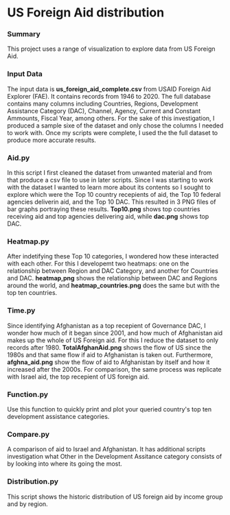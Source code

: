 # US Foreign Aid distribution 

### Summary

This project uses a range of visualization to explore data from US Foreign Aid.


### Input Data

The input data is **us_foreign_aid_complete.csv** from USAID Foreign Aid Explorer (FAE). It contains records from 1946 to 2020. The full database contains many columns including Countries, Regions, Development Assistance Category (DAC), Channel, Agency, Current and Constant Ammounts, Fiscal Year, among others. For the sake of this investigation, I produced a sample sixe of the dataset and only chose the columns I needed to work with. Once my scripts were complete, I used the the full dataset to produce more accurate results. 

### Aid.py

In this script I first cleaned the dataset from unwanted material and from that produce a csv file to use in later scripts. Since I was starting to work with the dataset I wanted to learn more about its contents so I sought to explore which were the Top 10 country recepients of aid, the Top 10 federal agencies deliverin aid, and the Top 10 DAC. This resulted in 3 PNG files of bar graphs portraying these results. **Top10.png** shows top countries receiving aid and top agencies delivering aid, while **dac.png** shows top DAC. 

### Heatmap.py

After indetifying these Top 10 categories, I wondered how these interacted with each other. For this I developemt two heatmaps: one on the relationship between Region and DAC Category, and another for Countries and DAC. **heatmap,png** shows the relationship between DAC and Regions around the world, and **heatmap_countries.png** does the same but with the top ten countries. 

### Time.py 

Since identifying Afghanistan as a top recepient of Governance DAC, I wonder how much of it began since 2001, and how much of Afghanistan aid makes up the whole of US Foreign aid. For this I reduce the dataset to only records after 1980. **TotalAfghanAid.png** shows the flow of US since the 1980s and that same flow if aid to Afghanistan is taken out. Furthermore, **afghna_aid.png** show the flow of aid to Afghanistan by itself and how it increased after the 2000s. For comparison, the same process was replicate with Israel aid, the top recepient of US foreign aid.

### Function.py 

Use this function to quickly print and plot your queried country's top ten development assistance categories. 

### Compare.py

A comparison of aid to Israel and Afghanistan. It has additional scripts investigation what Other in the Development Assitance category consists of by looking into where its going the most. 

### Distribution.py 

This script shows the historic distribution of US foreign aid by income group and by region. 